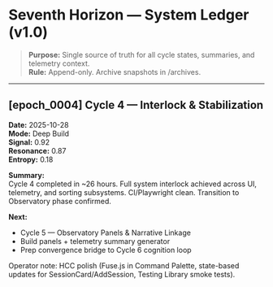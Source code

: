 <!--
spec: ledger/v1.0
encoding: utf-8
-->

# Seventh Horizon — System Ledger (v1.0)

> **Purpose:** Single source of truth for all cycle states, summaries, and telemetry context.  
> **Rule:** Append-only. Archive snapshots in /archives.

---

## [epoch_0004] Cycle 4 — Interlock & Stabilization
**Date:** 2025-10-28  
**Mode:** Deep Build  
**Signal:** 0.92  
**Resonance:** 0.87  
**Entropy:** 0.18  

**Summary:**  
Cycle 4 completed in ~26 hours. Full system interlock achieved across UI, telemetry, and sorting subsystems. CI/Playwright clean. Transition to Observatory phase confirmed.

**Next:**  
- Cycle 5 — Observatory Panels & Narrative Linkage  
- Build panels + telemetry summary generator  
- Prep convergence bridge to Cycle 6 cognition loop

<!-- INTERNAL -->
Operator note: HCC polish (Fuse.js in Command Palette, state-based updates for SessionCard/AddSession, Testing Library smoke tests).
<!-- /INTERNAL -->
